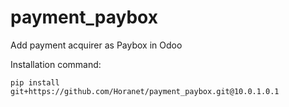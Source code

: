 # payment_paybox
Add payment acquirer as Paybox in Odoo

Installation command:

`pip install git+https://github.com/Horanet/payment_paybox.git@10.0.1.0.1`
